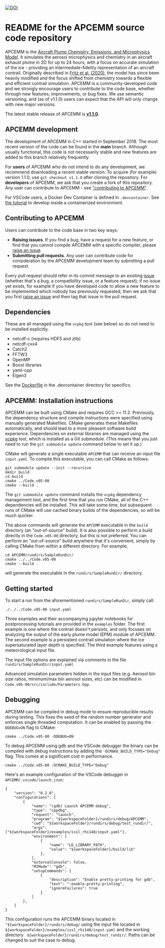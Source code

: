 [![DOI](https://zenodo.org/badge/256520978.svg)](https://zenodo.org/badge/latestdoi/256520978)

# README for the APCEMM source code repository

APCEMM is the [Aircraft Plume Chemistry, Emissions, and Microphysics Model](https://github.com/mit-lae/APCEMM). It simulates the aerosol microphysics and chemistry in an aircraft exhaust plume in 2D for up to 24 hours, with a focus on accurate simulation of the ice - providing an intermediate-fidelity representation of an aircraft contrail. Originally described in [Fritz et al. (2020)](https://acp.copernicus.org/articles/20/5697/2020/), the model has since been heavily modified and the focus shifted from chemistry towards a flexible and efficient contrail simulation. APCEMM is a community-developed code and we strongly encourage users to contribute to the code base, whether through new features, improvements, or bug fixes. We use semantic versioning, and (as of v1.1.0) users can expect that the API will only change with new major versions.

The latest stable release of APCEMM is [__v1.1.0__](https://github.com/MIT-LAE/APCEMM/releases/tag/v1.1.0).

## APCEMM development

The development of APCEMM in C++ started in September 2018. The most recent version of the code can be found in the __main__ branch. Although usually functional, this code is not necessarily stable and new features are added to this branch relatively frequently.

For __users__ of APCEMM who do not intend to do any development, we recommend downloading a recent stable version. To acquire (for example) version 1.1.0, use `git checkout v1.1.0` after cloning the repository.
For __developers__ of APCEMM, we ask that you create a fork of this repository. Any user can contribute to APCEMM - see ["contributing to APCEMM"](#contributing-to-apcemm).

For VSCode users, a Docker Dev Container is defined in `.devcontainer`. See [the tutorial](https://code.visualstudio.com/docs/devcontainers/tutorial) to develop inside a containerized environment.

## Contributing to APCEMM

Users can contribute to the code base in two key ways:

* __Raising issues__. If you find a bug, have a request for a new feature, or find that you cannot compile APCEMM with a specific compiler, please [raise an issue](https://github.com/mit-lae/APCEMM/issues).
* __Submitting pull requests__. Any user can contribute code for consideration by the APCEMM development team by submitting a pull request.

Every pull request should refer in its commit message to an existing [issue](https://github.com/mit-lae/APCEMM/issues) (whether that's a bug, a compatibility issue, or a feature request); if no issue yet exists, for example if you have developed code to allow a new feature to be implemented which nobody has previously requested, then we ask that you first [raise an issue](https://github.com/mit-lae/APCEMM/issues) and then tag that issue in the pull request.

## Dependencies 

These are all managed using the `vcpkg` tool (see below) so do not need to be installed explicitly.

- netcdf-c (requires HDF5 and zlib)
- netcdf-cxx4
- Catch2
- FFTW3
- OpenMP
- Boost libraries
- yaml-cpp
- Eigen3

See the [Dockerfile](.devcontainer/Dockerfile.apcemm) in the .devcontainer directory for specifics.

## APCEMM: Installation instructions

APCEMM can be built using CMake and requires GCC >= 11.2. Previously, the dependency structure and compile instructions were specified using manually generated Makefiles. CMake generates these Makefiles automatically, and should lead to a more pleasant software build experience. Dependencies on external libraries are managed using the [vcpkg](https://vcpkg.io/en/) tool, which is installed as a Git submodule. (This means that you just need to run the `git submodule update` command below to set it up.)

CMake will generate a single executable `APCEMM` that can receive an input file `input.yaml`. To compile this executable, you can call CMake as follows:

```
git submodule update --init --recursive
mkdir build
cd build
cmake ../Code.v05-00
cmake --build .
```

The `git submodule update` command installs the `vcpkg` dependency management tool, and the first time that you run CMake, all of the C++ dependencies will be installed. This will take some time, but subsequent runs of CMake will use cached binary builds of the dependencies, so will be much quicker.

The above commands will generate the `APCEMM` executable in the `build` directory (an "out-of-source" build). It is also possible to perform a build directly in the `Code.v05-00` directory, but this is not preferred. You can perform an "out-of-source" build anywhere that it's convenient, simply by calling CMake from within a different directory. For example,
```
cd APCEMM/rundirs/SampleRunDir/
cmake ../../Code.v05-00
cmake --build .
```
will generate the executable in the `rundirs/SampleRunDir/` directory. 

## Getting started
To start a run from the aforementioned `rundirs/SampleRunDir`, simply call:
```
./../../Code.v05-00 input.yaml
```
Three examples and their accompanying jupyter notebooks for postprocessing tutorials are provided in the `examples` folder. The first example is one where the contrail doesn't persists, and only focuses on analyzing the output of the early plume model (EPM) module of APCEMM. The second example is a persistent contrail simulation where the ice supersaturated layer depth is specified. The third example features using a meteorological input file.

The input file options are explained via comments in the file `rundirs/SampleRunDir/input.yaml`

Advanced simulation parameters hidden in the input files (e.g. Aerosol bin size ratios, minimum/max bin aerosol sizes, etc) can be modified in `Code.v05-00/src/include/Parameters.hpp`. 

## Debugging

APCEMM can be compiled in debug mode to ensure reproducible results during testing. This fixes the seed of the random number generator and enforces single threaded computation. It can be enabled by passing the ```-DDEBUG=ON``` flag to CMake:

```
cmake ../Code.v05-00 -DDEBUG=ON
```

To debug APCEMM using gdb and the VSCode debugger the binary can be compiled with debug instructions by adding the ```-DCMAKE_BUILD_TYPE="Debug"``` flag. This comes at a significant cost in performance.

 ```
cmake ../Code.v05-00 -DCMAKE_BUILD_TYPE="Debug"
 ```
 
 Here's an example configuration of the VSCode debugger in ```APCEMM/.vscode/launch.json```:

```
{
    "version": "0.2.0",
    "configurations": [
        {
            "name": "(gdb) Launch APCEMM debug",
            "type": "cppdbg",
            "request": "launch",
            "program": "${workspaceFolder}/rundirs/debug/APCEMM",
            "cwd": "${workspaceFolder}/rundirs/debug/test_rundir/",
            "args": ["${workspaceFolder}/examples/issl_rhi140/input.yaml"],
            "environment": [
                {
                    "name": "LD_LIBRARY_PATH",
                    "value": "${workspaceFolder}/build/lib"
                },
            ],
            "externalConsole": false,
            "MIMode": "gdb",
            "setupCommands": [
                {
                    "description": "Enable pretty-printing for gdb",
                    "text": "-enable-pretty-printing",
                    "ignoreFailures": true
                }
            ]
        },
    ]
}
```

This configuration runs the APCEMM binary located in ```"${workspaceFolder}/rundirs/debug/``` using the input file located in ```${workspaceFolder}/examples/issl_rhi140/input.yaml``` and the working directory ``` ${workspaceFolder}/rundirs/debug/test_rundir/```. Paths can be changed to suit the case to debug.
